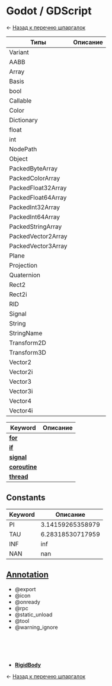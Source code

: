 # Godot / GDScript

← [Назад к перечню шпаргалок][back]

| Типы               | Описание |
|--------------------|----------| 
| Variant            |          |
| AABB               |          |
| Array              |          |
| Basis              |          |
| bool               |          |
| Callable           |          |
| Color              |          |
| Dictionary         |          |
| float              |          |
| int                |          |
| NodePath           |          |
| Object             |          |
| PackedByteArray    |          |
| PackedColorArray   |          |
| PackedFloat32Array |          |
| PackedFloat64Array |          |
| PackedInt32Array   |          |
| PackedInt64Array   |          |
| PackedStringArray  |          |
| PackedVector2Array |          |
| PackedVector3Array |          |
| Plane              |          |
| Projection         |          |
| Quaternion         |          |
| Rect2              |          |
| Rect2i             |          |
| RID                |          |
| Signal             |          |
| String             |          |
| StringName         |          |
| Transform2D        |          |
| Transform3D        |          |
| Vector2            |          |
| Vector2i           |          |
| Vector3            |          |
| Vector3i           |          |
| Vector4            |          |
| Vector4i           |          |

| Keyword                       | Описание |
|-------------------------------|----------|
| [**for**](for.md)             |          |
| [**if**](if.md)               |          |
| [**signal**](signal.md)       |          |
| [**coroutine**](coroutine.md) |          |
| [**thread**](thread.md)       |          |

## Constants

| Keyword | Описание         |
|---------|------------------|
| PI      | 3.14159265358979 |
| TAU     | 6.28318530717959 |
| INF     | inf              |
| NAN     | nan              |

## [Annotation](annotation.md)

- @export
- @icon
- @onready
- @rpc
- @static_unload
- @tool
- @warning_ignore

```godot

```

```godot

```

```godot

```

```godot

```

```godot

```

- [**RigidBody**](rigidbody.md)

← [Назад к перечню шпаргалок][back]

[back]: <../../old> "Назад к перечню шпаргалок"